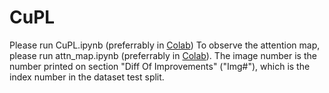 # CuPL
Please run CuPL.ipynb (preferrably in [Colab](https://colab.research.google.com/github/oz-e/applied-ml/blob/main/CuPL.ipynb))
To observe the attention map, please run attn_map.ipynb (preferrably in [Colab](https://colab.research.google.com/github/oz-e/applied-ml/blob/main/attn_map.ipynb)). The image number is the number printed on section "Diff Of Improvements" ("Img#"), which is the index number in the dataset test split.
